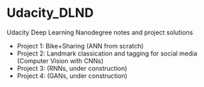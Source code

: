 # Udacity_DLND
Udacity Deep Learning Nanodegree notes and project solutions

* Project 1: Bike+Sharing (ANN from scratch)
* Project 2: Landmark classication and tagging for social media (Computer Vision with CNNs)
* Project 3: (RNNs, under construction)
* Project 4: (GANs, under construction)
